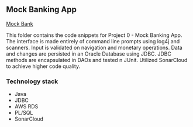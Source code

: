 ## Mock Banking App

   [Mock Bank](https://github.com/nhoac001/project-0-mock-bank)

   This folder contains the code snippets for Project 0 - Mock Banking App. The interface is made entirely of command line prompts using log4j and scanners.
   Input is validated on navigation and monetary operations. Data and changes are persisted in an Oracle Database using JDBC. JDBC methods are encapsulated in DAOs and tested n JUnit. Utilized SonarCloud to achieve higher code quality.
   
### Technology stack
* Java
* JDBC
* AWS RDS
* PL/SQL
* SonarCloud
